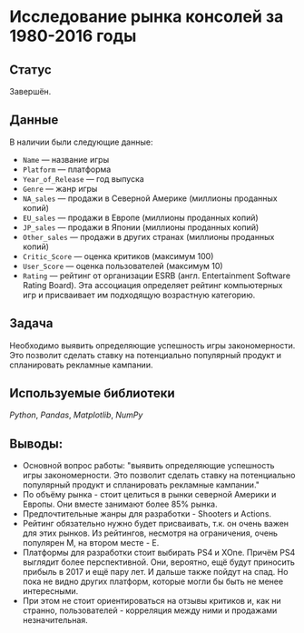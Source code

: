 # Исследование рынка консолей за 1980-2016 годы 

## Статус 
Завершён.

## Данные

В наличии были следующие данные:
* `Name` — название игры
* `Platform` — платформа
* `Year_of_Release` — год выпуска
* `Genre` — жанр игры
* `NA_sales` — продажи в Северной Америке (миллионы проданных копий)
* `EU_sales` — продажи в Европе (миллионы проданных копий)
* `JP_sales` — продажи в Японии (миллионы проданных копий)
* `Other_sales` — продажи в других странах (миллионы проданных копий)
* `Critic_Score` — оценка критиков (максимум 100)
* `User_Score` — оценка пользователей (максимум 10)
* `Rating` — рейтинг от организации ESRB (англ. Entertainment Software Rating Board). Эта ассоциация определяет рейтинг компьютерных игр и присваивает им подходящую возрастную категорию.

## Задача

Необходимо выявить определяющие успешность игры закономерности. Это позволит сделать ставку на потенциально популярный продукт и спланировать рекламные кампании.

## Используемые библиотеки
*Python*, *Pandas*, *Matplotlib*, *NumPy*

## Выводы:
* Основной вопрос работы: "выявить определяющие успешность игры закономерности. Это позволит сделать ставку на потенциально популярный продукт и спланировать рекламные кампании."
* По объёму рынка - стоит целиться в рынки северной Америки и Европы. Они вместе занимают более 85% рынка.
* Предпочтительные жанры для разработки - Shooters и Actions.
* Рейтинг обязательно нужно будет присваивать, т.к. он очень важен для этих рынков. Из рейтингов, несмотря на ограничения, очень популярен М, на втором месте - Е.
* Платформы для разработки стоит выбирать PS4 и XOne. Причём PS4 выглядит более перспективной. Они, вероятно, ещё будут приносить прибыль в 2017 и ещё пару лет. И дальше также пойдут на спад. Но пока не видно других платформ, которые могли бы быть не менее интересными.
* При этом не стоит ориентироваться на отзывы критиков и, как ни странно, пользователей - корреляция между ними и продажами незначительная.
